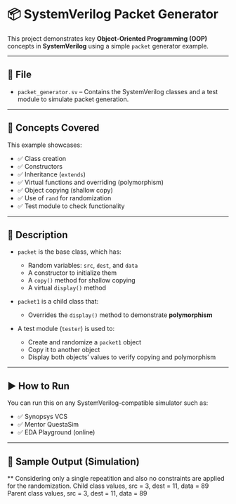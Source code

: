 # 📦 SystemVerilog Packet Generator

This project demonstrates key **Object-Oriented Programming (OOP)** concepts in **SystemVerilog** using a simple `packet` generator example.

---

## 📁 File

- `packet_generator.sv` – Contains the SystemVerilog classes and a test module to simulate packet generation.

---

## 📘 Concepts Covered

This example showcases:

- ✅ Class creation
- ✅ Constructors
- ✅ Inheritance (`extends`)
- ✅ Virtual functions and overriding (polymorphism)
- ✅ Object copying (shallow copy)
- ✅ Use of `rand` for randomization
- ✅ Test module to check functionality

---

## 🧾 Description

- `packet` is the base class, which has:
  - Random variables: `src`, `dest`, and `data`
  - A constructor to initialize them
  - A `copy()` method for shallow copying
  - A virtual `display()` method

- `packet1` is a child class that:
  - Overrides the `display()` method to demonstrate **polymorphism**

- A test module (`tester`) is used to:
  - Create and randomize a `packet1` object
  - Copy it to another object
  - Display both objects’ values to verify copying and polymorphism

---

## ▶️ How to Run

You can run this on any SystemVerilog-compatible simulator such as:

- ✅ Synopsys VCS
- ✅ Mentor QuestaSim
- ✅ EDA Playground (online)

---

## 🧪 Sample Output (Simulation)
** Considering only a single repeatition and also no constraints are applied for the randomization.
Child class values, src = 3, dest = 11, data = 89
Parent class values, src = 3, dest = 11, data = 89
